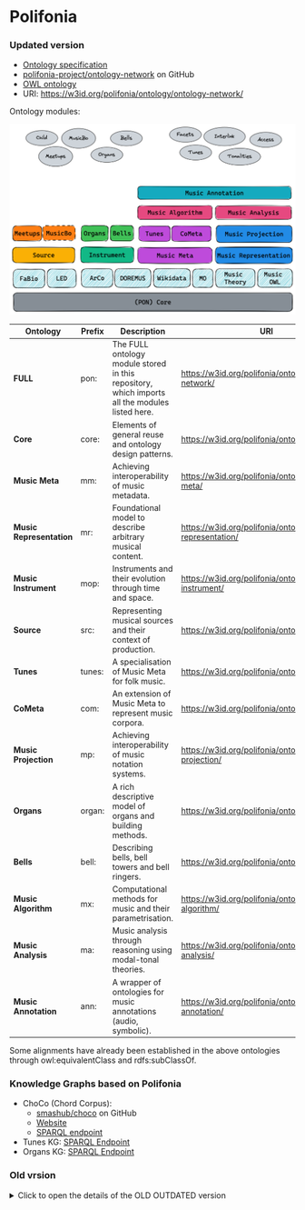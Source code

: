 # Polifonia

### Updated version

* [Ontology specification](./Polifonia_D2.1_V1.0.pdf)
* [polifonia-project/ontology-network](https://github.com/polifonia-project/ontology-network/) on GitHub
* [OWL ontology](./ontology/ontology-network.owl)
* URI: https://w3id.org/polifonia/ontology/ontology-network/

Ontology modules:

![Modules](./pon_architecture.png)

| **Ontology**             | **Prefix** | **Description**                                                                                | **URI**                                                   | **Repository**                                                     |
|--------------------------|------------|------------------------------------------------------------------------------------------------|-----------------------------------------------------------|--------------------------------------------------------------------|
| **FULL**                 | pon:       | The FULL ontology module stored in this repository, which imports all the modules listed here. | https://w3id.org/polifonia/ontology/ontology-network/     | https://github.com/polifonia-project/ontology-network/             |
| **Core**                 | core:      | Elements of general reuse and ontology design patterns.                                        | https://w3id.org/polifonia/ontology/core/                 | https://github.com/polifonia-project/core-ontology                 |
| **Music Meta**           | mm:        | Achieving interoperability of music metadata.                                                  | https://w3id.org/polifonia/ontology/music-meta/           | https://github.com/polifonia-project/musicmeta-ontology            |
| **Music Representation** | mr:        | Foundational model to describe arbitrary musical content.                                      | https://w3id.org/polifonia/ontology/music-representation/ | https://github.com/polifonia-project/music-representation-ontology |
| **Music Instrument**     | mop:       | Instruments and their evolution through time and space.                                        | https://w3id.org/polifonia/ontology/music-instrument/           | https://github.com/polifonia-project/music-instrument-ontology           |
| **Source**               | src:       | Representing musical sources and their context of production.                                  | https://w3id.org/polifonia/ontology/source/               | https://github.com/polifonia-project/source-ontology               |
| **Tunes**                | tunes:     | A specialisation of Music Meta for folk music.                                                 | https://w3id.org/polifonia/ontology/tunes/                | https://github.com/polifonia-project/tunes-ontology                |
| **CoMeta**               | com:       | An extension of Music Meta to represent music corpora.                                         | https://w3id.org/polifonia/ontology/cometa/               | https://github.com/polifonia-project/cometa-ontology               |
| **Music Projection**     | mp:        | Achieving interoperability of music notation systems.                                          | https://w3id.org/polifonia/ontology/music-projection/     | https://github.com/polifonia-project/music-projection-ontology     |
| **Organs**               | organ:     | A rich descriptive model of organs and building methods.                                       | https://w3id.org/polifonia/ontology/organs/                | https://github.com/polifonia-project/organs-ontology               |
| **Bells**                | bell:      | Describing bells, bell towers and bell ringers.                                                | https://w3id.org/polifonia/ontology/bells/                 | https://github.com/polifonia-project/bells-ontology                 |
| **Music Algorithm**     | mx:        | Computational methods for music and their parametrisation.                                     | https://w3id.org/polifonia/ontology/music-algorithm/      | https://github.com/polifonia-project/music-algorithm-ontology      |
| **Music Analysis**      | ma:        | Music analysis through reasoning using modal-tonal theories.                                   | https://w3id.org/polifonia/ontology/music-analysis/        | https://github.com/polifonia-project/music-analysis-ontology       |
| **Music Annotation**    | ann:       | A wrapper of ontologies for music annotations (audio, symbolic).                               | https://w3id.org/polifonia/ontology/music-annotation/     | https://github.com/polifonia-project/music-annotation-ontology     |

Some alignments have already been established in the above ontologies through owl:equivalentClass and rdfs:subClassOf.

### Knowledge Graphs based on Polifonia

* ChoCo (Chord Corpus):
    * [smashub/choco](https://github.com/smashub/choco) on GitHub
    * [Website](https://polifonia.disi.unibo.it/choco/)
    * [SPARQL endpoint](https://polifonia.disi.unibo.it/choco/query)
* Tunes KG: [SPARQL Endpoint](https://polifonia.disi.unibo.it/tunes/sparql)
* Organs KG: [SPARQL Endpoint](https://polifonia.disi.unibo.it/organs/sparql)

### Old vrsion

<details><summary>Click to open the details of the OLD OUTDATED version</summary>

[Diagram](./modules.png)

From [the deliverable 2](https://polifonia-project.eu/wp-content/uploads/2022/01/Polifonia_D2.1_V1.0.pdf), page 13, and [the top level ontology](https://github.com/polifonia-project/ontology-network/blob/5e90aefa25217547eddd4816bdae719b0e52daac/ontology/ontology-network.owl)

Ontology Module | Prefix | Declared repository | Actual repository | URI
-----|-----|-----|-----|-----
Full | full: | [ontology-network](https://github.com/polifonia-project/ontology-network) | [ontology-network](https://github.com/polifonia-project/ontology-network) | https://w3id.org/polifonia/ontology/ontology-network/1.0/
Core | core: | [core](https://github.com/polifonia-project/core) | [core-ontology](https://github.com/polifonia-project/core-ontology) | https://w3id.org/polifonia/ontology/core/
Musical Composition | mc: | [musical-composition](https://github.com/polifonia-project/musical-composition) | ??? | ???
Musical Performance | mp: | [musical-performance](https://github.com/polifonia-project/musical-performance) | ??? | ???
Musical Feature | mf: | [musical-feature](https://github.com/polifonia-project/musical-feature) | ??? | ???
Music Emotion | me: | [music-emotion](https://github.com/polifonia-project/music-emotion) | [music-emotion-ontology](https://github.com/polifonia-project/music-emotion-ontology) | ???
Bell | bell: | [bell](https://github.com/polifonia-project/bell) | [bells-ontology](https://github.com/polifonia-project/bells-ontology) | https://w3id.org/polifonia/ontology/bells/
Source | src: | [source](https://github.com/polifonia-project/source) | [source-ontology](https://github.com/polifonia-project/source-ontology) | https://w3id.org/polifonia/ontology/source/
Instrument | inst: | [instrument](https://github.com/polifonia-project/instrument) | [music-instrument-ontology](https://github.com/polifonia-project/music-instrument-ontology) | https://w3id.org/polifonia/ontology/instrument/
Comparative Measure | cm: | [comparative-measure/](https://github.com/polifonia-project/comparative-measure/) | ??? | ???
Metadata | md: | [metadata](https://github.com/polifonia-project/metadata) | [cometa-ontology](https://github.com/polifonia-project/cometa-ontology) | https://w3id.org/polifonia/ontology/cometa/
Music Annotation | ? | NO | [music-annotation-ontology](https://github.com/polifonia-project/music-annotation-ontology) | https://w3id.org/polifonia/ontology/music-annotation/
Music Algorithm | ? | NO | [music-algorithm-ontology](https://github.com/polifonia-project/music-algorithm-ontology) | https://w3id.org/polifonia/ontology/music-algorithm/
Music Analysis | ? | NO | [music-analysis-ontology](https://github.com/polifonia-project/music-analysis-ontology) | https://w3id.org/polifonia/ontology/music-analysis/
Music Projection | ? | NO | [music-projection-ontology](https://github.com/polifonia-project/music-projection-ontology) | https://w3id.org/polifonia/ontology/music-projection/
Music Representation | ? | NO | [music-representation-ontology](https://github.com/polifonia-project/music-representation-ontology) | https://w3id.org/polifonia/ontology/music-representation/
Tunes | ? | NO | [tunes-ontology](https://github.com/polifonia-project/tunes-ontology) | https://raw.githubusercontent.com/polifonia-project/tunes-ontology/main/ontology/tunes.owl

</details>
